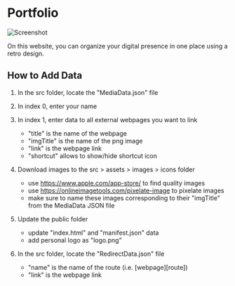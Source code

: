 # Portfolio

![Screenshot](https://user-images.githubusercontent.com/66650721/147731222-578d57b7-7d67-4e92-b152-a5935a2ebd05.png)

On this website, you can organize your digital presence in one place using a retro design.

## How to Add Data

1. In the src folder, locate the "MediaData.json" file
2. In index 0, enter your name
3. In index 1, enter data to all external webpages you want to link

   - "title" is the name of the webpage
   - "imgTitle" is the name of the png image
   - "link" is the webpage link
   - "shortcut" allows to show/hide shortcut icon

4. Download images to the src > assets > images > icons folder

   - use https://www.apple.com/app-store/ to find quality images
   - use https://onlineimagetools.com/pixelate-image to pixelate images
   - make sure to name these images corresponding to their "imgTitle" from the MediaData JSON file

5. Update the public folder

   - update "index.html" and "manifest.json" data
   - add personal logo as "logo.png"

6. In the src folder, locate the "RedirectData.json" file

   - "name" is the name of the route (i.e. [webpage][route])
   - "link" is the webpage link
